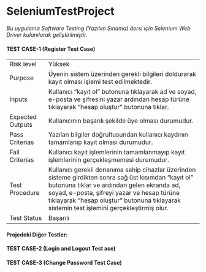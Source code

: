 # SeleniumTestProject
*Bu uygulama Software Testing (Yazılım Sınama) dersi için Selenium Web Driver kulanılarak geliştirilmiştir.*

#### TEST CASE-1 (Register Test Case)
<table style="width:100%">
  <tr>
    <td>Risk level</td>
    <td>Yüksek</td>
  </tr>
    <tr>
    <td>Purpose</td>
    <td>Üyenin sistem üzerinden gerekli bilgileri doldurarak kayıt olması işlemi test edilmektedir.</td>
  </tr>
    <tr>
    <td>Inputs</td>
    <td>Kullanıcı “kayıt ol” butonuna tıklayarak ad ve soyad, e-posta ve şifresini yazar ardından hesap türüne tıklayarak “hesap oluştur” butonuna tıklar.</td>
  </tr>
    <tr>
    <td>Expected Outputs</td>
    <td>Kullanıcının başarılı şekilde üye olması durumudur.</td>
  </tr>
    <tr>
    <td>Pass Criterias</td>
    <td>Yazılan bilgiler doğrultusundan kullanıcı kaydının tamamlanıp kayıt olması durumudur.</td>
  </tr>
    <tr>
    <td>Fail Criterias</td>
    <td>Kullanıcı kayıt işlemlerinin tamamlanmayıp kayıt işlemlerinin gerçekleşmemesi
durumudur.</td>
  </tr>
    <tr>
    <td>Test Procedure</td>
    <td>Kullanıcı gerekli donanıma sahip cihazlar üzerinden sisteme girdikten sonra
sağ üst kısımdan “kayıt ol” butonuna tıklar ve ardından gelen ekranda ad, soyad, e-posta, şifreyi yazar ve hesap türüne tıklayarak “hesap oluştur” butonuna tıklayarak sistemin test işlemini gerçekleştirmiş olur.</td>
  </tr>
    <tr>
    <td>Test Status</td>
    <td>Başarılı</td>
  </tr>
</table>

#### Projedeki Diğer Testler:
#### TEST CASE-2 (Login and Logout Test ase)
#### TEST CASE-3 (Change Password Test Case)
